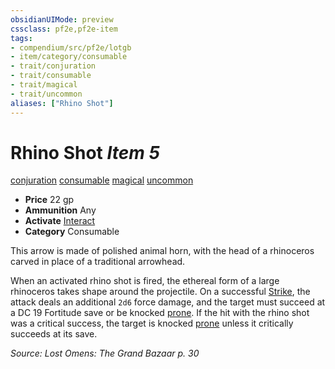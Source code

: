 ```yaml
---
obsidianUIMode: preview
cssclass: pf2e,pf2e-item
tags:
- compendium/src/pf2e/lotgb
- item/category/consumable
- trait/conjuration
- trait/consumable
- trait/magical
- trait/uncommon
aliases: ["Rhino Shot"]
---
```

# Rhino Shot *Item 5*  
[conjuration](../../../rules/traits/conjuration.md)  [consumable](../../../rules/traits/consumable.md)  [magical](../../../rules/traits/magical.md)  [uncommon](../../../rules/traits/uncommon.md)  

- **Price** 22 gp
- **Ammunition** Any
- **Activate** [Interact](../../../rules/actions/interact.md)
- **Category** Consumable

This arrow is made of polished animal horn, with the head of a rhinoceros carved in place of a traditional arrowhead.

When an activated rhino shot is fired, the ethereal form of a large rhinoceros takes shape around the projectile. On a successful [Strike](../../../rules/actions/strike.md), the attack deals an additional `2d6` force damage, and the target must succeed at a DC 19 Fortitude save or be knocked [prone](../../../rules/conditions.md#Prone). If the hit with the rhino shot was a critical success, the target is knocked [prone](../../../rules/conditions.md#Prone) unless it critically succeeds at its save.

*Source: Lost Omens: The Grand Bazaar p. 30*